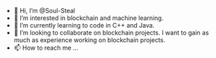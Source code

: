 - 👋 Hi, I’m @Soul-Steal
- 👀 I’m interested in blockchain and machine learning.
- 🌱 I’m currently learning to code in C++ and Java.
- 💞️ I’m looking to collaborate on blockchain projects. I want to gain as much as experience working on blockchain projects.
- 📫 How to reach me ...

<!---
Soul-Steal/Soul-Steal is a ✨ special ✨ repository because its `README.md` (this file) appears on your GitHub profile.
You can click the Preview link to take a look at your changes.
--->
